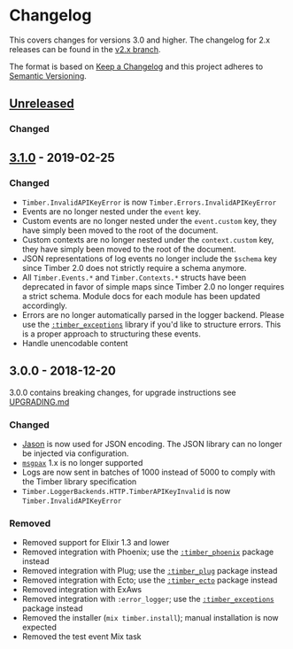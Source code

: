 # Changelog

This covers changes for versions 3.0 and higher. The changelog for 2.x releases
can be found in the [v2.x
branch](https://github.com/timberio/timber-elixir/blob/v2.x/CHANGELOG.md).

The format is based on [Keep a Changelog](http://keepachangelog.com/en/1.0.0/)
and this project adheres to [Semantic
Versioning](http://semver.org/spec/v2.0.0.html).

## [Unreleased]

### Changed

## [3.1.0] - 2019-02-25

### Changed

  - `Timber.InvalidAPIKeyError` is now `Timber.Errors.InvalidAPIKeyError`
  - Events are no longer nested under the `event` key.
  - Custom events are no longer nested under the `event.custom` key, they have simply been moved
    to the root of the document.
  - Custom contexts are no longer nested under the `context.custom` key, they have simply been
    moved to the root of the document.
  - JSON representations of log events no longer include the `$schema` key since Timber 2.0
    does not strictly require a schema anymore.
  - All `Timber.Events.*` and `Timber.Contexts.*` structs have been deprecated in favor of
    simple maps since Timber 2.0 no longer requires a strict schema. Module docs for each
    module has been updated accordingly.
  - Errors are no longer automatically parsed in the logger backend. Please use the
    [`:timber_exceptions`](https://github.com/timberio/timber-elixir-exceptions) library if you'd
    like to structure errors. This is a proper approach to structuring these events.
  - Handle unencodable content

## 3.0.0 - 2018-12-20

3.0.0 contains breaking changes, for upgrade instructions see [UPGRADING.md](./UPGRADING.md)

### Changed

  - [Jason](https://hex.pm/packages/jason) is now used for JSON encoding. The
    JSON library can no longer be injected via configuration.
  - [`msgpax`](https://hex.pm/packages/msgpax) 1.x is no longer supported
  - Logs are now sent in batches of 1000 instead of 5000 to comply with the
  Timber library specification
  - `Timber.LoggerBackends.HTTP.TimberAPIKeyInvalid` is now `Timber.InvalidAPIKeyError`

### Removed

  - Removed support for Elixir 1.3 and lower
  - Removed integration with Phoenix; use the
    [`:timber_phoenix`](https://hex.pm/packages/timber_phoenix) package instead
  - Removed integration with Plug; use the
    [`:timber_plug`](https://hex.pm/packages/timber_plug) package instead
  - Removed integration with Ecto; use the
    [`:timber_ecto`](https://hex.pm/packages/timber_ecto) package instead
  - Removed integration with ExAws
  - Removed integration with `:error_logger`; use the
    [`:timber_exceptions`](https://hex.pm/packages/timber_exceptions) package
    instead
  - Removed the installer (`mix timber.install`); manual installation is now
    expected
  - Removed the test event Mix task

[Unreleased]: https://github.com/timberio/timber-elixir/compare/v3.1.0...HEAD
[3.1.0]: https://github.com/timberio/timber-elixir/compare/v3.0.0...v3.1.0
